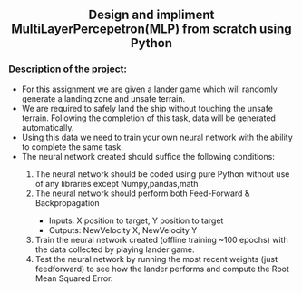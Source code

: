 <h2 align="center">Design and impliment MultiLayerPercepetron(MLP) from scratch using Python</h2>
<h3>Description of the project:</h3>
<ul>
<li>For this assignment we are given a lander game which will randomly generate a landing zone and unsafe terrain.</li>
<li>We are required to safely land the ship without touching the unsafe terrain. Following the completion of this task, 
data will be generated automatically.</li>
<li>Using this data we need to train your own neural network with the ability to complete the same task.</li>
<li>The neural network created should suffice the following conditions:</li>
<ol>
<li>The neural network should be coded using pure Python without use of any libraries except Numpy,pandas,math</li>
<li>The neural network should perform both  Feed-Forward & Backpropagation</li>
  <ul>
  <li>Inputs:  X position to target, Y position to target</li>
  <li>Outputs: NewVelocity X, NewVelocity Y</li>
  </ul>
<li>Train the neural network created (offline training ~100 epochs) with the data collected by playing lander game.</li>
<li>Test the neural network by running the most recent weights (just feedforward) to see how the lander performs and 
compute the Root Mean Squared Error.</li></ol>
</ul>
